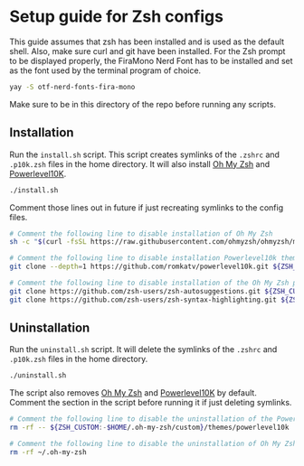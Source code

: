 # Setup guide for Zsh configs

This guide assumes that zsh has been installed and is used as the default shell. Also, make sure curl and git have been installed.
For the Zsh prompt to be displayed properly, the FiraMono Nerd Font has to be installed and set as the font used by the terminal program of choice.

```sh
yay -S otf-nerd-fonts-fira-mono
```

Make sure to be in this directory of the repo before running any scripts.

## Installation
Run the `install.sh` script. This script creates symlinks of the `.zshrc` and `.p10k.zsh` files in the home directory. It will also install [Oh My Zsh](https://github.com/ohmyzsh/ohmyzsh) and [Powerlevel10K](https://github.com/romkatv/powerlevel10k).

```sh
./install.sh
```
Comment those lines out in future if just recreating symlinks to the config files.

```sh
# Comment the following line to disable installation of Oh My Zsh
sh -c "$(curl -fsSL https://raw.githubusercontent.com/ohmyzsh/ohmyzsh/master/tools/install.sh)"

# Comment the following line to disable installation Powerlevel10k theme from Oh My Zsh
git clone --depth=1 https://github.com/romkatv/powerlevel10k.git ${ZSH_CUSTOM:-$HOME/.oh-my-zsh/custom}/themes/powerlevel10k

# Comment the following line to disable installation of the Oh My Zsh plugins
git clone https://github.com/zsh-users/zsh-autosuggestions.git ${ZSH_CUSTOM:-$HOME/.oh-my-zsh/custom}/plugins/zsh-autosuggestions
git clone https://github.com/zsh-users/zsh-syntax-highlighting.git ${ZSH_CUSTOM:-$HOME/.oh-my-zsh/custom}/plugins/zsh-syntax-highlighting
```

## Uninstallation
Run the `uninstall.sh` script. It will delete the symlinks of the `.zshrc` and `.p10k.zsh` files in the home directory. 

```sh
./uninstall.sh
```

The script also removes [Oh My Zsh](https://github.com/ohmyzsh/ohmyzsh) and [Powerlevel10K](https://github.com/romkatv/powerlevel10k) by default. Comment the section in the script before running it if just deleting symlinks.

```sh
# Comment the following line to disable the uninstallation of the Powerlevel10k theme from Oh My Zsh
rm -rf -- ${ZSH_CUSTOM:-$HOME/.oh-my-zsh/custom}/themes/powerlevel10k

# Comment the following line to disable the uninstallation of Oh My Zsh
rm -rf ~/.oh-my-zsh
```
